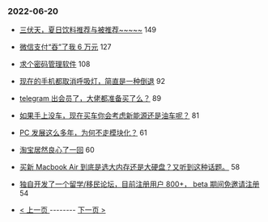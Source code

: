 ### 2022-06-20 
- [三伏天，夏日饮料推荐与被推荐~~~~~](https://www.v2ex.com/t/860766) 149
- [微信支付“吞”了我 6 万元](https://www.v2ex.com/t/860754) 127
- [求个密码管理软件](https://www.v2ex.com/t/860837) 108
- [现在的手机都取消呼吸灯，简直是一种倒退](https://www.v2ex.com/t/860816) 92
- [telegram 出会员了，大佬都准备买了么？](https://www.v2ex.com/t/860760) 89
- [如果手上没车，现在买车你会考虑新能源还是油车呢？](https://www.v2ex.com/t/860735) 81
- [PC 发展这么多年，为何不走模块化？](https://www.v2ex.com/t/860839) 61
- [淘宝居然良心了一回](https://www.v2ex.com/t/860827) 60
- [买新 Macbook Air 到底是选大内存还是大硬盘？又听到这种话题。](https://www.v2ex.com/t/860745) 58
- [独自开发了一个留学/移民论坛，目前注册用户 800+， beta 期间免邀请注册](https://www.v2ex.com/t/860771) 54 

- [ < 上一页 ](https://github.com/able8/v2ex-hot-record/blob/master/2022-06-19.md) -------- [ 下一页 > ](https://github.com/able8/v2ex-hot-record/blob/master/2022-06-21.md)